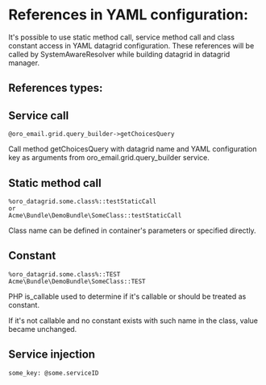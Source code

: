 References in YAML configuration:
================================

It's possible to use static method call, service method call and class constant access in YAML datagrid configuration.
These references will be called by SystemAwareResolver while building datagrid in datagrid manager.

References types:
-----------------

Service call
-----------------
```
@oro_email.grid.query_builder->getChoicesQuery
```
Call method getChoicesQuery with datagrid name and YAML configuration key as arguments from oro_email.grid.query_builder service.

Static method call
------------------
```
%oro_datagrid.some.class%::testStaticCall
or
Acme\Bundle\DemoBundle\SomeClass::testStaticCall
```
Class name can be defined in container's parameters or specified directly.

Constant
--------
```
%oro_datagrid.some.class%::TEST
Acme\Bundle\DemoBundle\SomeClass::TEST
```
PHP is_callable used to determine if it's callable or should be treated as constant.

If it's not callable and no constant exists with such name in the class, value became unchanged.

Service injection
-----------------
```
some_key: @some.serviceID
```
